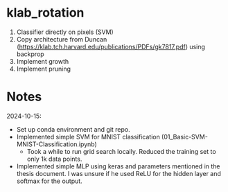 # klab_rotation

1. Classifier directly on pixels (SVM)
2. Copy architecture from Duncan (https://klab.tch.harvard.edu/publications/PDFs/gk7817.pdf) using backprop
3. Implement growth
4. Implement pruning

# Notes

2024-10-15: 
- Set up conda environment and git repo.
- Implemented simple SVM for MNIST classification (01_Basic-SVM-MNIST-Classification.ipynb)
    - Took a while to run grid search locally. Reduced the training set to only 1k data points.
- Implemented simple MLP using keras and parameters mentioned in the thesis document. I was unsure if he used ReLU for the hidden layer and softmax for the output. 